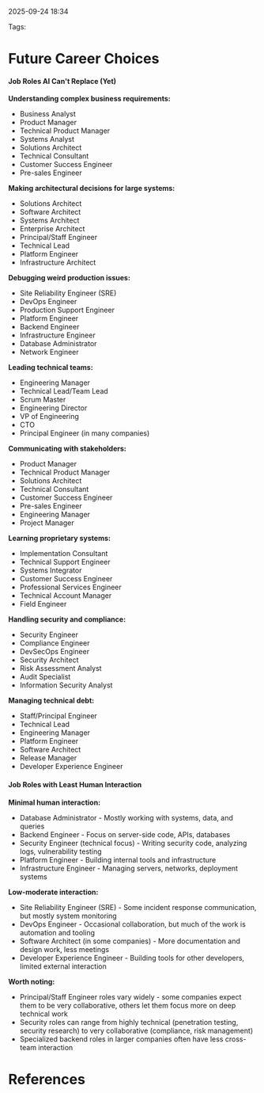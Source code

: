
2025-09-24  18:34

Tags: 

# Future Career Choices


#### Job Roles AI Can't Replace (Yet)

**Understanding complex business requirements:**

- Business Analyst
- Product Manager
- Technical Product Manager
- Systems Analyst
- Solutions Architect
- Technical Consultant
- Customer Success Engineer
- Pre-sales Engineer

**Making architectural decisions for large systems:**

- Solutions Architect
- Software Architect
- Systems Architect
- Enterprise Architect
- Principal/Staff Engineer
- Technical Lead
- Platform Engineer
- Infrastructure Architect

**Debugging weird production issues:**

- Site Reliability Engineer (SRE)
- DevOps Engineer
- Production Support Engineer
- Platform Engineer
- Backend Engineer
- Infrastructure Engineer
- Database Administrator
- Network Engineer

**Leading technical teams:**

- Engineering Manager
- Technical Lead/Team Lead
- Scrum Master
- Engineering Director
- VP of Engineering
- CTO
- Principal Engineer (in many companies)

**Communicating with stakeholders:**

- Product Manager
- Technical Product Manager
- Solutions Architect
- Technical Consultant
- Customer Success Engineer
- Pre-sales Engineer
- Engineering Manager
- Project Manager

**Learning proprietary systems:**

- Implementation Consultant
- Technical Support Engineer
- Systems Integrator
- Customer Success Engineer
- Professional Services Engineer
- Technical Account Manager
- Field Engineer

**Handling security and compliance:**

- Security Engineer
- Compliance Engineer
- DevSecOps Engineer
- Security Architect
- Risk Assessment Analyst
- Audit Specialist
- Information Security Analyst

**Managing technical debt:**

- Staff/Principal Engineer
- Technical Lead
- Engineering Manager
- Platform Engineer
- Software Architect
- Release Manager
- Developer Experience Engineer




#### Job Roles with Least Human Interaction


**Minimal human interaction:**

- Database Administrator - Mostly working with systems, data, and queries
- Backend Engineer - Focus on server-side code, APIs, databases
- Security Engineer (technical focus) - Writing security code, analyzing logs, vulnerability testing
- Platform Engineer - Building internal tools and infrastructure
- Infrastructure Engineer - Managing servers, networks, deployment systems

**Low-moderate interaction:**

- Site Reliability Engineer (SRE) - Some incident response communication, but mostly system monitoring
- DevOps Engineer - Occasional collaboration, but much of the work is automation and tooling
- Software Architect (in some companies) - More documentation and design work, less meetings
- Developer Experience Engineer - Building tools for other developers, limited external interaction

**Worth noting:**

- Principal/Staff Engineer roles vary widely - some companies expect them to be very collaborative, others let them focus more on deep technical work
- Security roles can range from highly technical (penetration testing, security research) to very collaborative (compliance, risk management)
- Specialized backend roles in larger companies often have less cross-team interaction

# References